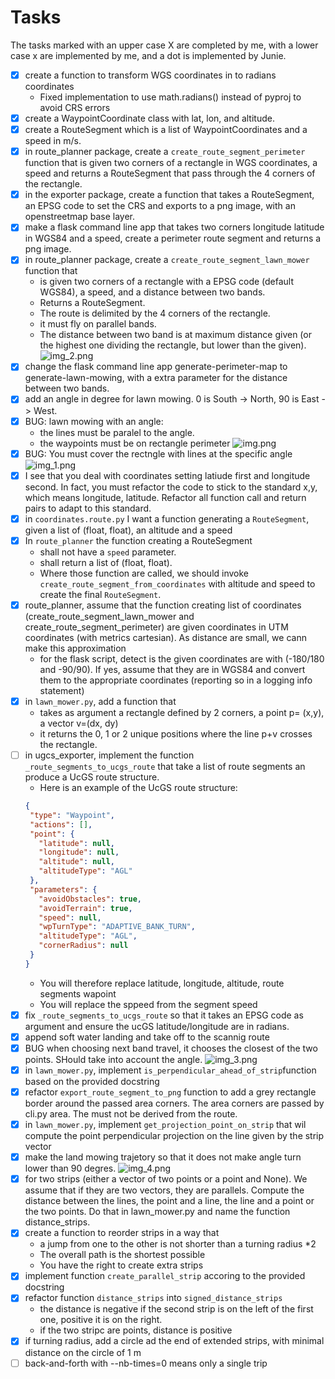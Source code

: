 # Tasks

The tasks marked with an upper case X are completed by me, with a lower case x are implemented by me, and a dot is
implemented by Junie.

* [x] create a function to transform WGS coordinates in to radians coordinates
    * Fixed implementation to use math.radians() instead of pyproj to avoid CRS errors
* [x] create a WaypointCoordinate class with lat, lon, and altitude.
* [x] create a RouteSegment which is a list of WaypointCoordinates and a speed in m/s.
* [x] in route_planner package, create a `create_route_segment_perimeter` function that is given two corners of a
  rectangle in WGS coordinates, a speed and returns a RouteSegment that pass through the 4 corners of the rectangle.
* [x] in the exporter package, create a function that takes a RouteSegment, an EPSG code to set the CRS and exports to a
  png image, with an openstreetmap base layer.
* [x] make a flask command line app that takes two corners longitude latitude in WGS84 and a speed, create a perimeter
  route segment and returns a png image.
* [x] in route_planner package, create a `create_route_segment_lawn_mower` function that
    * is given two corners of a rectangle with a EPSG code (default WGS84), a speed, and a distance between two bands.
    * Returns a RouteSegment.
    * The route is delimited by the 4 corners of the rectangle.
    * it must fly on parallel bands.
    * The distance between two band is at maximum distance given (or the highest one dividing the rectangle, but lower
      than the given).
      ![img_2.png](img_2.png)
* [x] change the flask command line app generate-perimeter-map to generate-lawn-mowing, with a extra parameter for the
  distance between two bands.
* [x] add an angle in degree for lawn mowing. 0 is South -> North, 90 is East -> West.
* [X] BUG: lawn mowing with an angle:
    * the lines must be paralel to the angle.
    * the waypoints must be on rectangle perimeter
      ![img.png](img.png)
* [X] BUG: You must cover the rectngle with lines at the specific angle
  ![img_1.png](img_1.png)
* [x] I see that you deal with coordinates setting latiude first and longitude second. In fact, you must refactor the
  code to stick to the standard x,y, which means longitude, latitude. Refactor all function call and return pairs to
  adapt to this standard.
* [x] in `coordinates.route.py` I want a function generating a `RouteSegment`, given a list of (float, float), an
  altitude and a speed
* [x] In `route_planner` the function creating a RouteSegment
    * shall not have a `speed` parameter.
    * shall return a list of (float, float).
    * Where those function are called, we should invoke `create_route_segment_from_coordinates` with altitude and speed
      to create the final `RouteSegment`.
* [x] route_planner, assume that the function creating list of coordinates (create_route_segment_lawn_mower and
  create_route_segment_perimeter) are given coordinates in UTM coordinates (with metrics cartesian). As distance are
  small, we cann make this approximation
    * for the flask script, detect is the given coordinates are with (-180/180 and -90/90). If yes, assume that they are
      in WGS84 and convert them to the appropriate coordinates (reporting so in a logging info statement)
* [X] in `lawn_mower.py`, add a function that
    * takes as argument a rectangle defined by 2 corners, a point p= (x,y), a vector v=(dx, dy)
    * it returns the 0, 1 or 2 unique positions where the line p+v crosses the rectangle.
* [ ] in ugcs_exporter, implement the function `_route_segments_to_ucgs_route` that take a list of route segments an
  produce a UcGS route structure.
    * Here is an example of the UcGS route structure:
   ```json
   {
    "type": "Waypoint",
    "actions": [],
    "point": {
      "latitude": null,
      "longitude": null,
      "altitude": null,
      "altitudeType": "AGL"
    },
    "parameters": {
      "avoidObstacles": true,
      "avoidTerrain": true,
      "speed": null,
      "wpTurnType": "ADAPTIVE_BANK_TURN",
      "altitudeType": "AGL",
      "cornerRadius": null
    }
  }
  ```
    * You will therefore replace latitude, longitude, altitude, route segments wapoint
    * You will replace the sppeed from the segment speed
* [x] fix `_route_segments_to_ucgs_route` so that it takes an EPSG code as argument and ensure the ucGS
  latitude/longitude are in radians.
* [X] append soft water landing and take off to the scannig route
* [X] BUG when choosing next band travel, it chooses the closest of the two points. SHould take into account the angle.
  ![img_3.png](img_3.png)
* [x] in `lawn_mower.py`, implement `is_perpendicular_ahead_of_strip`function based on the provided docstring
* [x] refactor `export_route_segment_to_png` function to add a grey rectangle border around the passed area corners. The
  area corners are passed by cli.py area. The must not be derived from the route.
* [x] in `lawn_mower.py`, implement `get_projection_point_on_strip` that wil compute the point perpendicular projection
  on the line given by the strip vector
* [X] make the land mowing trajetory so that it does not make angle turn lower than 90 degres.
  ![img_4.png](img_4.png)
* [x] for two strips (either a vector of two points or a point and None). We assume that if they are two vectors, they
  are parallels. Compute the distance between the lines, the point and a line, the line and a point or the two points.
  Do that in lawn_mower.py and name the function distance_strips.
* [X] create a function to reorder strips in a way that
    * a jump from one to the other is not shorter than a turning radius *2
    * The overall path is the shortest possible
    * You have the right to create extra strips
* [x] implement function `create_parallel_strip` accoring to the provided docstring
* [x] refactor function `distance_strips` into `signed_distance_strips`
  * the distance is negative if the second strip is on the left of the first one, positive it is on the right.
  * if the two stripc are points, distance is positive
* [x] if turning radius, add a circle ad the end of extended strips, with  minimal distance on the circle of 1 m
* [ ] back-and-forth with --nb-times=0 means only a single trip